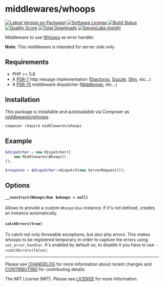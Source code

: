# middlewares/whoops

[![Latest Version on Packagist][ico-version]][link-packagist]
[![Software License][ico-license]](LICENSE.md)
[![Build Status][ico-travis]][link-travis]
[![Quality Score][ico-scrutinizer]][link-scrutinizer]
[![Total Downloads][ico-downloads]][link-downloads]
[![SensioLabs Insight][ico-sensiolabs]][link-sensiolabs]

Middleware to use [Whoops](https://github.com/filp/whoops) as error handler.

**Note:** This middleware is intended for server side only

## Requirements

* PHP >= 5.6
* A [PSR-7](https://packagist.org/providers/psr/http-message-implementation) http mesage implementation ([Diactoros](https://github.com/zendframework/zend-diactoros), [Guzzle](https://github.com/guzzle/psr7), [Slim](https://github.com/slimphp/Slim), etc...)
* A [PSR-15](https://github.com/http-interop/http-middleware) middleware dispatcher ([Middleman](https://github.com/mindplay-dk/middleman), etc...)

## Installation

This package is installable and autoloadable via Composer as [middlewares/whoops](https://packagist.org/packages/middlewares/whoops).

```sh
composer require middlewares/whoops
```

## Example

```php
$dispatcher = new Dispatcher([
	new Middlewares\Whoops()
]);

$response = $dispatcher->dispatch(new ServerRequest());
```

## Options

#### `__construct(Whoops\Run $whoops = null)`

Allows to provide a custom `Whoops\Run` instance. If it's not defined, creates an instance automatically.

#### `catchErrors(true)`

To catch not only throwable exceptions, but also php errors. This makes whoops to be registered temporary in order to capture the errors using `set_error_handler`. It's enabled by default so, to disable it you have to use `->catchErrors(false)`;

---

Please see [CHANGELOG](CHANGELOG.md) for more information about recent changes and [CONTRIBUTING](CONTRIBUTING.md) for contributing details.

The MIT License (MIT). Please see [LICENSE](LICENSE) for more information.

[ico-version]: https://img.shields.io/packagist/v/middlewares/whoops.svg?style=flat-square
[ico-license]: https://img.shields.io/badge/license-MIT-brightgreen.svg?style=flat-square
[ico-travis]: https://img.shields.io/travis/middlewares/whoops/master.svg?style=flat-square
[ico-scrutinizer]: https://img.shields.io/scrutinizer/g/middlewares/whoops.svg?style=flat-square
[ico-downloads]: https://img.shields.io/packagist/dt/middlewares/whoops.svg?style=flat-square
[ico-sensiolabs]: https://img.shields.io/sensiolabs/i/36786f5a-2a15-4399-8817-8f24fcd8c0b4.svg?style=flat-square

[link-packagist]: https://packagist.org/packages/middlewares/whoops
[link-travis]: https://travis-ci.org/middlewares/whoops
[link-scrutinizer]: https://scrutinizer-ci.com/g/middlewares/whoops
[link-downloads]: https://packagist.org/packages/middlewares/whoops
[link-sensiolabs]: https://insight.sensiolabs.com/projects/36786f5a-2a15-4399-8817-8f24fcd8c0b4
